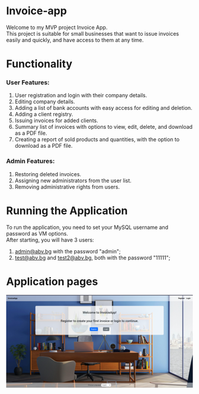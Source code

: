 # Invoice-app
Welcome to my MVP project Invoice App.<br>
This project is suitable for small businesses that want to issue invoices easily and quickly, and have access to them at any time.

# Functionality
### User Features:
1. User registration and login with their company details.
2. Editing company details.
3. Adding a list of bank accounts with easy access for editing and deletion.
4. Adding a client registry.
5. Issuing invoices for added clients.
6. Summary list of invoices with options to view, edit, delete, and download as a PDF file.
7. Creating a report of sold products and quantities, with the option to download as a PDF file.

### Admin Features:
1. Restoring deleted invoices.
2. Assigning new administrators from the user list.
3. Removing administrative rights from users.


# Running the Application
To run the application, you need to set your MySQL username and password as VM options. <br>
After starting, you will have 3 users:
1. admin@abv.bg with the password "admin";
2. test@abv.bg and test2@abv.bg, both with the password "11111";

# Application pages
![index](invoice-app/src/main/resources/static/images/readme/pic_1.png)
